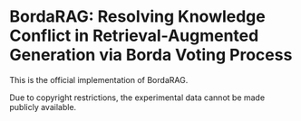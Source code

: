 # BordaRAG: Resolving Knowledge Conflict in Retrieval-Augmented Generation via Borda Voting Process

This is the official implementation of BordaRAG.

Due to copyright restrictions, the experimental data cannot be made publicly available.


